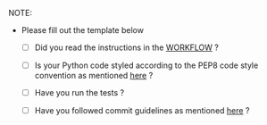 NOTE:
- Please fill out the template below 

  - [ ] Did you read the instructions in the [WORKFLOW](https://github.com/wtfpython-web/wtfpython-web/wiki/Workflow) ?

  - [ ] Is your Python code styled according to the PEP8 code style convention as mentioned [here](https://www.python.org/dev/peps/pep-0008/) ?


  - [ ] Have you run the tests ?


  - [ ] Have you followed commit guidelines as mentioned [here](https://github.com/wtfpython-web/wtfpython-web/wiki/Commit-Guidelines) ?